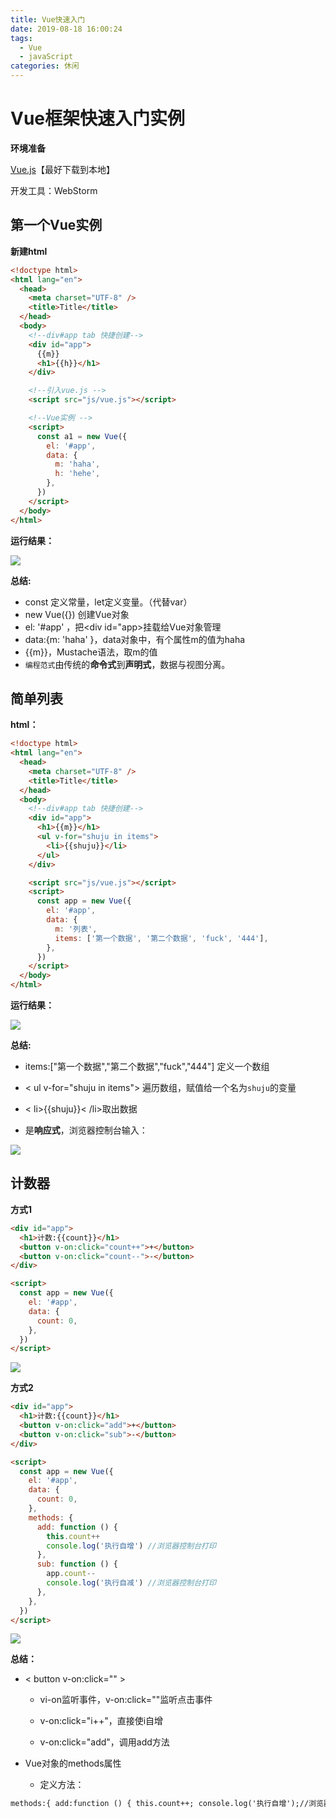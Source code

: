 ```yaml
---
title: Vue快速入门
date: 2019-08-18 16:00:24
tags:
  - Vue
  - javaScript
categories: 休闲
---
```


# Vue框架快速入门实例

**环境准备**

[Vue.js](https://cn.vuejs.org/js/vue.js)【最好下载到本地】

开发工具：WebStorm

<!-- more -->

##

## 第一个Vue实例

**新建html**

```html
<!doctype html>
<html lang="en">
  <head>
    <meta charset="UTF-8" />
    <title>Title</title>
  </head>
  <body>
    <!--div#app tab 快捷创建-->
    <div id="app">
      {{m}}
      <h1>{{h}}</h1>
    </div>

    <!--引入vue.js -->
    <script src="js/vue.js"></script>

    <!--Vue实例 -->
    <script>
      const a1 = new Vue({
        el: '#app',
        data: {
          m: 'haha',
          h: 'hehe',
        },
      })
    </script>
  </body>
</html>
```

**运行结果：**

![](https://file.moetu.org/images/2019/08/18/bd3b7a3a27aa0b6fcd3a2f7b20fd2912248b821699bcf0ba.png)

**总结:**

- const 定义常量，let定义变量。（代替var）
- new Vue({}) 创建Vue对象
- el: '#app' ，把<div id="app>挂载给Vue对象管理
- data:{m: 'haha' }，data对象中，有个属性m的值为haha
- {{m}}，Mustache语法，取m的值
- `编程范式`由传统的**命令式**到**声明式**，数据与视图分离。

##

## 简单列表

**html：**

```html
<!doctype html>
<html lang="en">
  <head>
    <meta charset="UTF-8" />
    <title>Title</title>
  </head>
  <body>
    <!--div#app tab 快捷创建-->
    <div id="app">
      <h1>{{m}}</h1>
      <ul v-for="shuju in items">
        <li>{{shuju}}</li>
      </ul>
    </div>

    <script src="js/vue.js"></script>
    <script>
      const app = new Vue({
        el: '#app',
        data: {
          m: '列表',
          items: ['第一个数据', '第二个数据', 'fuck', '444'],
        },
      })
    </script>
  </body>
</html>
```

**运行结果：**

![](https://file.moetu.org/images/2019/08/18/95b41baefdd2c55f62fef6cc1f93a27aac82e59f204d84d8.png)

**总结:**

- items:["第一个数据","第二个数据","fuck","444"] 定义一个数组

- < ul v-for="shuju in items"> 遍历数组，赋值给一个名为`shuju`的变量
- < li>{{shuju}}< /li>取出数据
- 是**响应式**，浏览器控制台输入：

![](https://file.moetu.org/images/2019/08/18/e7f1ae7bcfcb02c70deed67f5dd91b4ee0b4aef7b3e338c1.png)

##

## 计数器

**方式1**

```html
<div id="app">
  <h1>计数:{{count}}</h1>
  <button v-on:click="count++">+</button>
  <button v-on:click="count--">-</button>
</div>

<script>
  const app = new Vue({
    el: '#app',
    data: {
      count: 0,
    },
  })
</script>
```

![](https://file.moetu.org/images/2019/08/18/ad391d7ea0b34ed329f2e518ff1674803477f2a613431e61.png)

**方式2**

```html
<div id="app">
  <h1>计数:{{count}}</h1>
  <button v-on:click="add">+</button>
  <button v-on:click="sub">-</button>
</div>

<script>
  const app = new Vue({
    el: '#app',
    data: {
      count: 0,
    },
    methods: {
      add: function () {
        this.count++
        console.log('执行自增') //浏览器控制台打印
      },
      sub: function () {
        app.count--
        console.log('执行自减') //浏览器控制台打印
      },
    },
  })
</script>
```

![](https://file.moetu.org/images/2019/08/18/5ec2c970f91174475cc56e50e92f12b0a365a7f334864ec6.png)

**总结：**

- < button v-on:click="" >

  - vi-on监听事件，v-on:click=""监听点击事件

  - v-on:click="i++"，直接使i自增

  - v-on:click="add"，调用add方法

- Vue对象的methods属性

  - 定义方法：

```html
methods:{ add:function () { this.count++; console.log('执行自增');//浏览器控制台打印 },
```
